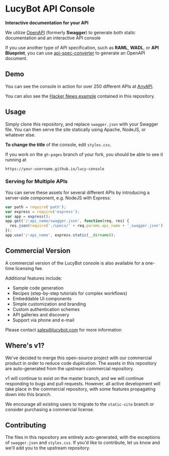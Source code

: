 # LucyBot API Console

**Interactive documentation for your API**

We utilize [OpenAPI](https://github.com/OAI/OpenAPI-Specification/blob/master/versions/2.0.md)
(formerly **Swagger**) to generate both static documentation and an interactive API console

If you use another type of API specification, such as **RAML**, **WADL**, or **API Blueprint**,
you can use [api-spec-converter](https://github.com/lucybot/api-spec-converter) to generate an OpenAPI document.

## Demo
You can see the console in action for over 250 different APIs at [AnyAPI](https://any-api.com).

You can also see the [Hacker News example](http://lucybot.github.io/lucy-console)
contained in this repository.

## Usage
Simply clone this repository, and replace `swagger.json` with your Swagger file. You can then
serve the site statically using Apache, NodeJS, or whatever else.

**To change the title** of the console, edit `styles.css`.

If you work on the `gh-pages` branch of your fork, you should be able to see it running at

`https://your-username.github.io/lucy-console`

### Serving for Multiple APIs
You can serve these assets for several different APIs by introducing a server-side component,
e.g. NodeJS with Express:

```js
var path = require('path');
var express = require('express');
var app = express();
app.get('/:api_name/swagger.json', function(req, res) {
  res.json(require('./specs/' + req.params.api_name + '_swagger.json'));
});
app.use('/:api_name', express.static(__dirname));
```

## Commercial Version

A commercial version of the LucyBot console is also available for a one-time licensing fee.

Additional features include:
* Sample code generation
* Recipes (step-by-step tutorials for complex workflows)
* Embeddable UI components
* Simple customization and branding
* Custom authentication schemes
* API galleries and discovery
* Support via phone and e-mail

Please contact sales@lucybot.com for more information

## Where's v1?
We've decided to merge this open-source project with our commercial product in order
to reduce code duplication. The assets in this repository are auto-generated from
the upstream commercial repository.

v1 will continue to exist on the master branch, and we will continue responding
to bugs and pull requests. However, all active development will take place in
the commercial repository, with some features propagating down into this branch.

We encourage all existing users to migrate to the `static-site` branch or consider
purchasing a commercial license.

## Contributing
The files in this repository are entirely auto-generated, with the exceptions of
`swagger.json` and `styles.css`.  If you'd like to contribute, let us know and we'll
add you to the upstream repository.
